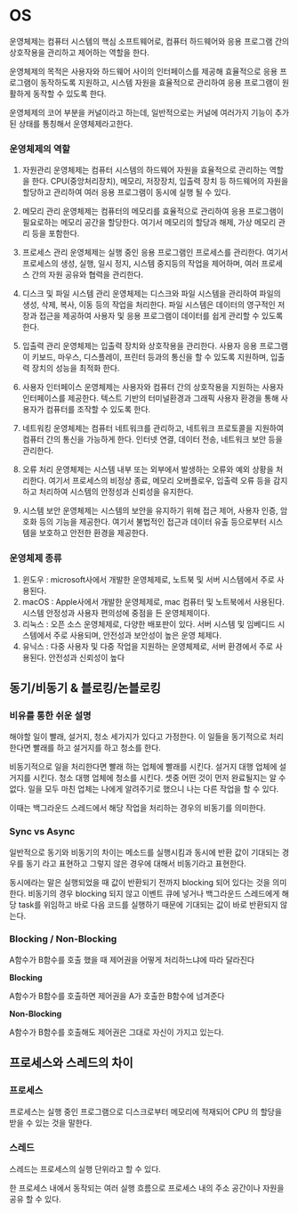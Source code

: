 # OS
운영체제는 컴퓨터 시스템의 핵심 소프트웨어로, 컴퓨터 하드웨어와 응용 프로그램 간의 상호작용을 관리하고 제어하는 역할을 한다.

운영체제의 목적은 사용자와 하드웨어 사이의 인터페이스를 제공해 효율적으로 응용 프로그램이 동작하도록 지원하고, 시스템 자원을 효율적으로 관리하여 응용 프로그램이 원활하게 동작할 수 있도록 한다.

운영체제의 코어 부분을 커널이라고 하는데, 일반적으로는 커널에 여러가지 기능이 추가된 상태를 통칭해서 운영체제라고한다.

### 운영체제의 역할
1. 자원관리
운영체제는 컴퓨터 시스템의 하드웨어 자원을 효율적으로 관리하는 역할을 한다. CPU(중앙처리장치), 메모리, 저장장치, 입출력 장치 등 하드웨어의 자원을 할당하고 관리하여 여러 응용 프로그램이 동시에 실행 될 수 있다.

2. 메모리 관리
운영체제는 컴퓨터의 메모리를 효율적으로 관리하여 응용 프로그램이 필요로하는 메모리 공간을 할당한다. 여기서 메모리의 할당과 해제, 가상 메모리 관리 등을 포함한다.

3. 프로세스 관리
운영체제는 실행 중인 응용 프로그램인 프로세스를 관리한다. 여기서 프로세스의 생성, 실행, 일시 정지, 시스템 중지등의 작업을 제어하며, 여러 프로세스 간의 자원 공유와 협력을 관리한다.

4. 디스크 및 파일 시스템 관리
운영체제는 디스크와 파일 시스템을 관리하여 파일의 생성, 삭제, 복사, 이동 등의 작업을 처리한다. 파일 시스템은 데이터의 영구적인 저장과 접근을 제공하여 사용자 및 응용 프로그램이 데이터를 쉽게 관리할 수 있도록 한다.

5. 입출력 관리
운영체제는 입출력 장치와 상호작용을 관리한다. 사용자 응용 프로그램이 키보드, 마우스, 디스플레이, 프린터 등과의 통신을 할 수 있도록 지원하며, 입출력 장치의 성능을 최적화 한다.

6. 사용자 인터페이스
운영체제는 사용자와 컴퓨터 간의 상호작용을 지원하는 사용자 인터페이스를 제공한다. 텍스트 기반의 터미널환경과 그래픽 사용자 환경을 통해 사용자가 컴퓨터를 조작할 수 있도록 한다.

7. 네트워킹
운영체제는 컴퓨터 네트워크를 관리하고, 네트워크 프로토콜을 지원하여 컴퓨터 간의 통신을 가능하게 한다. 인터넷 연결, 데이터 전송, 네트워크 보안 등을 관리한다.

8. 오류 처리
운영체제는 시스템 내부 또는 외부에서 발생하는 오류와 예외 상황을 처리한다. 여기서 프로세스의 비정상 종료, 메모리 오버플로우, 입출력 오류 등을 감지하고 처리하여 시스템의 안정성과 신뢰성을 유지한다.

9. 시스템 보안
운영체제는 시스템의 보안을 유지하기 위해 접근 제어, 사용자 인증, 암호화 등의 기능을 제공한다. 여기서 불법적인 접근과 데이터 유출 등으로부터 시스템을 보호하고 안전한 환경을 제공한다.

### 운영체제 종류
1. 윈도우 : microsoft사에서 개발한 운영체제로, 노트북 및 서버 시스템에서 주로 사용된다.
2. macOS : Apple사에서 개발한 운영체제로, mac 컴퓨터 및 노트북에서 사용된다. 시스템 안정성과 사용자 편의성에 중점을 든 운영체제이다.
3. 리눅스 : 오픈 소스 운영체제로, 다양한 배포판이 있다. 서버 시스템 및 임베디드 시스템에서 주로 사용되며, 안전성과 보안성이 높은 운영 체제다.
4. 유닉스 : 다중 사용자 및 다중 작업을 지원하는 운영체제로, 서버 환경에서 주로 사용된다. 안전성과 신뢰성이 높다

## 동기/비동기 & 블로킹/논블로킹
### 비유를 통한 쉬운 설명
해야할 일이 빨래, 설거지, 청소 세가지가 있다고 가정한다. 이 일들을 동기적으로 처리한다면 빨래를 하고 설거지를 하고 청소를 한다.

비동기적으로 일을 처리한다면 빨래 하는 업체에 빨래를 시킨다. 설거지 대행 업체에 설거지를 시킨다. 청소 대행 업체에 청소를 시킨다.
셋중 어떤 것이 먼저 완료될지는 알 수 없다. 일을 모두 마친 업체는 나에게 알려주기로 했으니 나는 다른 작업을 할 수 있다.

이때는 백그라운드 스레드에서 해당 작업을 처리하는 경우의 비동기를 의미한다.

### Sync vs Async

일반적으로 동기와 비동기의 차이는 메소드를 실행시킴과 동시에 반환 값이 기대되는 경우를 동기 라고 표현하고 그렇지 않은 경우에 대해서 비동기라고 표현한다.

동시에라는 말은 실행되었을 때 값이 반환되기 전까지 blocking 되어 있다는 것을 의미한다. 비동기의 경우 blocking 되지 않고 이벤트 큐에 넣거나 백그라운드 스레드에게 해당 task를 위임하고 바로 다음 코드를 실행하기 때문에 기대되는 값이 바로 반환되지 않는다.

### Blocking / Non-Blocking
A함수가 B함수를 호출 했을 때 제어권을 어떻게 처리하느냐에 따라 달라진다

**Blocking**

A함수가 B함수를 호출하면 제어권을 A가 호출한 B함수에 넘겨준다

**Non-Blocking**

A함수가 B함수를 호출해도 제어권은 그대로 자신이 가지고 있는다.

## 프로세스와 스레드의 차이
### 프로세스

프로세스는 실행 중인 프로그램으로 디스크로부터 메모리에 적재되어 CPU 의 할당을 받을 수 있는 것을 말한다.

### 스레드

스레드는 프로세스의 실행 단위라고 할 수 있다.

한 프로세스 내에서 동작되는 여러 실행 흐름으로 프로세스 내의 주소 공간이나 자원을 공유 할 수 있다.
